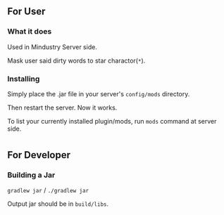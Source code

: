 ## For User
### What it does
Used in Mindustry Server side.

Mask user said dirty words to star charactor(`*`).


### Installing

Simply place the .jar file
in your server's `config/mods` directory.

Then restart the server. Now it works.

To list your currently installed plugin/mods, run `mods` command at server side.


#
#
## For Developer
### Building a Jar

`gradlew jar` / `./gradlew jar`

Output jar should be in `build/libs`.

